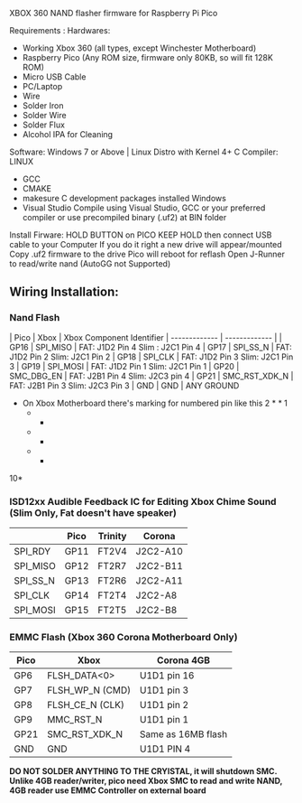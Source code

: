 XBOX 360 NAND flasher firmware for Raspberry Pi Pico

Requirements :
Hardwares:
- Working Xbox 360 (all types, except Winchester Motherboard)
- Raspberry Pico (Any ROM size, firmware only 80KB, so will fit 128K ROM)
- Micro USB Cable
- PC/Laptop
- Wire
- Solder Iron
- Solder Wire
- Solder Flux
- Alcohol IPA for Cleaning

Software:
Windows 7 or Above | Linux Distro with Kernel 4+
C Compiler:
LINUX
- GCC
- CMAKE
- makesure C development packages installed
Windows
- Visual Studio
Compile using Visual Studio, GCC or your preferred compiler
or
use precompiled binary (.uf2) at BIN folder

Install Firware:
HOLD BUTTON on PICO
KEEP HOLD then connect USB cable to your Computer
If you do it right a new drive will appear/mounted
Copy .uf2 firmware to the drive
Pico will reboot for reflash
Open J-Runner to read/write nand (AutoGG not Supported)

## Wiring Installation:

### Nand Flash
| Pico | Xbox | Xbox Component Identifier
| ------------- | ------------- |
| GP16  | SPI_MISO  | FAT: J1D2 Pin 4 Slim : J2C1 Pin 4 
| GP17  | SPI_SS_N | FAT: J1D2 Pin 2 Slim: J2C1 Pin 2
| GP18  | SPI_CLK  | FAT: J1D2 Pin 3 Slim: J2C1 Pin 3
| GP19  |  SPI_MOSI | FAT: J1D2 Pin 1 Slim: J2C1 Pin 1
| GP20  |  SMC_DBG_EN | FAT: J2B1 Pin 4 Slim: J2C3 pin 4
| GP21  | SMC_RST_XDK_N  | FAT: J2B1 Pin 3 Slim: J2C3 Pin 3
| GND  |  GND | ANY GROUND
* On Xbox Motherboard there's marking for numbered pin like this
2 * * 1
  * *
  * *
  * *
10*

### ISD12xx Audible Feedback IC for Editing Xbox Chime Sound (Slim Only, Fat doesn't have speaker)
|  | Pico | Trinity | Corona |
| ------------- | ------------- | ------------- | ------------- |
SPI_RDY | GP11 | FT2V4 | J2C2-A10
SPI_MISO | GP12 | FT2R7 | J2C2-B11
SPI_SS_N | GP13 | FT2R6 | J2C2-A11
SPI_CLK | GP14 | FT2T4 | J2C2-A8
SPI_MOSI | GP15 | FT2T5 | J2C2-B8

### EMMC Flash (Xbox 360 Corona Motherboard Only)
| Pico | Xbox | Corona 4GB |
| ------------- | ------------- | ------------- |
| GP6  | FLSH_DATA<0> | U1D1 pin 16 |
| GP7  | FLSH_WP_N (CMD) | U1D1 pin 3 |
| GP8  |  FLSH_CE_N (CLK) | U1D1 pin 2 |
| GP9  |  MMC_RST_N | U1D1 pin 1 |
| GP21  | SMC_RST_XDK_N  | Same as 16MB flash |
| GND  |  GND | U1D1 PIN 4 | ANY GROUND on Xbox Motherboard

**DO NOT SOLDER ANYTHING TO THE CRYISTAL, it will shutdown SMC. Unlike 4GB reader/writer, pico need Xbox SMC to read and write NAND, 4GB reader use EMMC Controller on external board**
